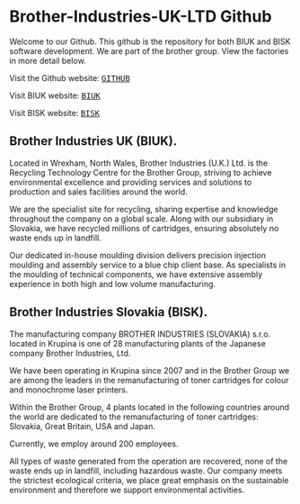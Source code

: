 # Brother-Industries-UK-LTD Github
Welcome to our Github. This github is the repository for both BIUK and BISK software development. We are part of the brother group. View the factories in more detail below.

Visit the Github website: <kbd>[GITHUB](https://brother-industries-uk-ltd.github.io/)</kbd> 

Visit BIUK website: <kbd>[BIUK](https://www.biuk.co.uk)</kbd> 

Visit BISK website: <kbd>[BISK](https://brother-slovakia.sk/)</kbd>


## Brother Industries UK (BIUK).
Located in Wrexham, North Wales, Brother Industries (U.K.) Ltd. is the Recycling Technology Centre for the Brother Group, striving to achieve environmental excellence and providing services and solutions to production and sales facilities around the world.

We are the specialist site for recycling, sharing expertise and knowledge throughout the company on a global scale. Along with our subsidiary in Slovakia, we have recycled millions of cartridges, ensuring absolutely no waste ends up in landfill.

Our dedicated in-house moulding division delivers precision injection moulding and assembly service to a blue chip client base. As specialists in the moulding of technical components, we have extensive assembly experience in both high and low volume manufacturing.

## Brother Industries Slovakia (BISK).
The manufacturing company BROTHER INDUSTRIES (SLOVAKIA) s.r.o. located in Krupina is one of 28 manufacturing plants of the Japanese company Brother Industries, Ltd. 

We have been operating in Krupina since 2007 and in the Brother Group we are among the leaders in the remanufacturing of toner cartridges for colour and monochrome laser printers.

Within the Brother Group, 4 plants located in the following countries around the world are dedicated to the remanufacturing of toner cartridges: Slovakia, Great Britain, USA and Japan.

Currently, we employ around 200 employees.

All types of waste generated from the operation are recovered, none of the waste ends up in landfill, including hazardous waste. Our company meets the strictest ecological criteria, we place great emphasis on the sustainable environment and therefore we support environmental activities.
